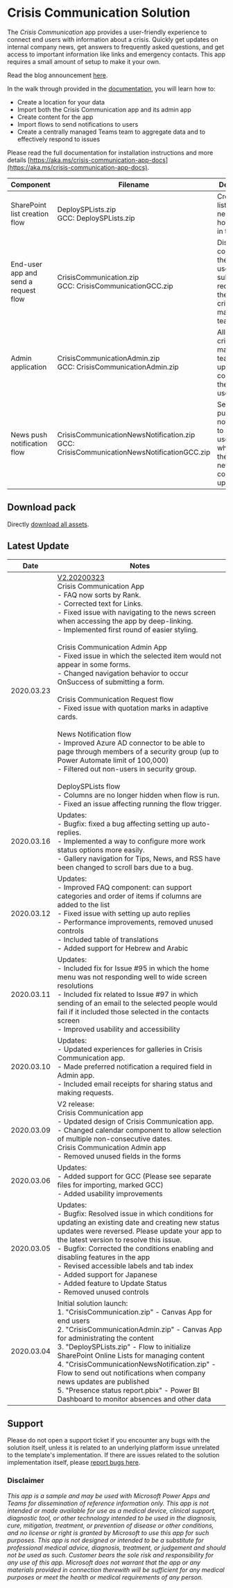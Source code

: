 # Crisis Communication Solution
The *Crisis Communication* app provides a user-friendly experience to connect
end users with information about a crisis. Quickly get updates on
internal company news, get answers to frequently asked questions, and get access
to important information like links and emergency contacts. This app requires a
small amount of setup to make it your own.

Read the blog announcement [here](https://powerapps.microsoft.com/en-us/blog/crisis-communication-a-power-platform-template/).
 
In the walk through provided in the [documentation](https://aka.ms/crisis-communication-app-docs), you will learn how to:
- Create a location for your data
- Import both the Crisis Communication app and its admin app
- Create content for the app
- Import flows to send notifications to users
- Create a centrally managed Teams team to aggregate data and to effectively respond to issues

Please read the full documentation for installation instructions and more details [https://aka.ms/crisis-communication-app-docs](https://aka.ms/crisis-communication-app-docs).

|Component|	Filename |	Description
|-|-|-|
SharePoint list creation flow|	DeploySPLists.zip <br>GCC: DeploySPLists.zip|	Creates the lists necessary to hold the data in the app.
End-user app and send a request flow|	CrisisCommunication.zip <br>GCC:	CrisisCommunicationGCC.zip|	Displays content to the end-user and submits requests to the central crisis management team.
Admin application|	CrisisCommunicationAdmin.zip <br>GCC: CrisisCommunicationAdmin.zip|	Allows the crisis management team to update the content in the end-user app
News push notification flow|	CrisisCommunicationNewsNotification.zip <br>GCC: CrisisCommunicationNewsNotificationGCC.zip|	Sends a push notification to end-users whenever there is a new internal company update

## Download pack
Directly [download all assets](https://github.com/microsoft/powerapps-tools/raw/master/Apps/CrisisCommunication/CrisisCommunicationPackage.zip).

## Latest Update
Date | Notes
-|-
2020.03.23 | [V2.20200323](https://github.com/microsoft/powerapps-tools/commit/3b3cb2fdee7f8971dfa9d941f3b721d6e0baf4b5) <br>Crisis Communication App <br>- FAQ now sorts by Rank. <br>- Corrected text for Links. <br>- Fixed issue with navigating to the news screen when accessing the app by deep-linking. <br>- Implemented first round of easier styling. <br><br>Crisis Communication Admin App<br>- Fixed issue in which the selected item would not appear in some forms. <br>- Changed navigation behavior to occur OnSuccess of submitting a form. <br><br>Crisis Communication Request flow <br>- Fixed issue with quotation marks in adaptive cards. <br><br>News Notification flow <br>- Improved Azure AD connector to be able to page through members of a security group (up to Power Automate limit of 100,000) <br>- Filtered out non-users in security group. <br><br>DeploySPLists flow <br>- Columns are no longer hidden when flow is run. <br>- Fixed an issue affecting running the flow trigger.
2020.03.16 | Updates: <br>- Bugfix: fixed a bug affecting setting up auto-replies. <br>- Implemented a way to configure more work status options more easily. <br>- Gallery navigation for Tips, News, and RSS have been changed to scroll bars due to a bug. 
2020.03.12 | Updates: <br>- Improved FAQ component: can support categories and order of items if columns are added to the list <br>- Fixed issue with setting up auto replies <br>- Performance improvements, removed unused controls <br>- Included table of translations <br>- Added support for Hebrew and Arabic
2020.03.11 | Updates: <br>- Included fix for Issue #95 in which the home menu was not responding well to wide screen resolutions <br>- Included fix related to Issue #97 in which sending of an email to the selected people would fail if it included those selected in the contacts screen <br>- Improved usability and accessibility
2020.03.10 | Updates: <br>- Updated experiences for galleries in Crisis Communication app. <br>- Made preferred notification a required field in Admin app. <br>- Included email receipts for sharing status and making requests.
2020.03.09 | V2 release: <br>Crisis Communication app <br>- Updated design of Crisis Communication app. <br>- Changed calendar component to allow selection of multiple non-consecutive dates. <br>Crisis Communication Admin app <br>- Removed unused fields in the forms
2020.03.06 | Updates: <br>- Added support for GCC (Please see separate files for importing, marked GCC) <br> - Added usability improvements
2020.03.05 | Updates: <br>- Bugfix: Resolved issue in which conditions for updating an existing date and creating new status updates were reversed. Please update your app to the latest version to resolve this issue. <br>- Bugfix: Corrected the conditions enabling and disabling features in the app <br>- Revised accessible labels and tab index <br>- Added support for Japanese <br>- Added feature to Update Status <br>- Removed unused controls
2020.03.04 | Initial solution launch: <br>1. "CrisisCommunication.zip" - Canvas App for end users<br>2. "CrisisCommunicationAdmin.zip" - Canvas App for administrating the content <br>3. "DeploySPLists.zip" - Flow to initialize SharePoint Online Lists for managing content <br>4. "CrisisCommunicationNewsNotification.zip" - Flow to send out notifications when company news updates are published <br>5. "Presence status report.pbix" - Power BI Dashboard to monitor absences and other data

## Support
Please do not open a support ticket if you encounter any bugs with the solution itself, unless it is related to an underlying platform issue unrelated to the template's implementation. If there are issues related to the solution implementation itself, please [report bugs here](https://github.com/microsoft/powerapps-tools/issues/new?assignees=denisem-msft&labels=crisiscommapp&template=-crisis-communication-app--bug-report.md&title=%5BBUG%5D%3A+issue+title).

### Disclaimer
*This app is a sample and may be used with Microsoft Power Apps and Teams for dissemination of reference information only. This app is not intended or made available for use as a medical device, clinical support, diagnostic tool, or other technology intended to be used in the diagnosis, cure, mitigation, treatment, or prevention of disease or other conditions, and no license or right is granted by Microsoft to use this app for such purposes. This app is not designed or intended to be a substitute for professional medical advice, diagnosis, treatment, or judgement and should not be used as such. Customer bears the sole risk and responsibility for any use of this app. Microsoft does not warrant that the app or any materials provided in connection therewith will be sufficient for any medical purposes or meet the health or medical requirements of any person.*
